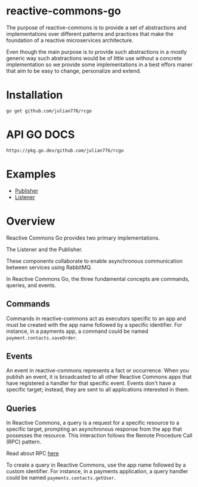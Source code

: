 # reactive-commons-go

The purpose of reactive-commons is to provide a set of abstractions and implementations over different patterns and practices that make the foundation of a reactive microservices architecture.

Even though the main purpose is to provide such abstractions in a mostly generic way such abstractions would be of little use without a concrete implementation so we provide some implementations in a best effors maner that aim to be easy to change, personalize and extend.

# Installation

`go get github.com/julian776/rcgo`

# API GO DOCS

`https://pkg.go.dev/github.com/julian776/rcgo`

# Examples

- [Publisher](./examples/e2e/publisher.go)
- [Listener](./examples/e2e/listener.go)

# Overview

Reactive Commons Go provides two primary implementations.

The Listener and the Publisher.

These components collaborate to enable asynchronous communication between services using RabbitMQ.

In Reactive Commons Go, the three fundamental concepts are commands, queries, and events.

## Commands

Commands in reactive-commons act as executors specific to an app and must be created with the app name followed by a specific identifier. For instance, in a payments app, a command could be named `payment.contacts.saveOrder`.

## Events

An event in reactive-commons represents a fact or occurrence. When you publish an event, it is broadcasted to all other Reactive Commons apps that have registered a handler for that specific event. Events don't have a specific target; instead, they are sent to all applications interested in them.

## Queries

In Reactive Commons, a query is a request for a specific resource to a specific target, prompting an asynchronous response from the app that possesses the resource. This interaction follows the Remote Procedure Call (RPC) pattern.

Read about RPC [here](https://www.rabbitmq.com/tutorials/tutorial-six-go.html)

To create a query in Reactive Commons, use the app name followed by a custom identifier. For instance, in a payments application, a query handler could be named `payments.contacts.getUser`.
